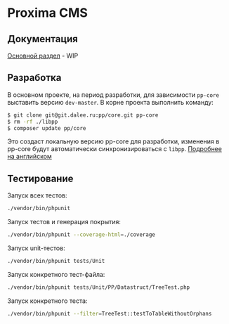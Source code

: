 # Proxima CMS

## Документация

[Основной раздел](docs/README.md) - WIP

## Разработка

В основном проекте, на период разработки, для зависимости `pp-core` выставить версию `dev-master`.
В корне проекта выполнить команду:

```bash
$ git clone git@git.dalee.ru:pp/core.git pp-core
$ rm -rf ./libpp
$ composer update pp/core
```

Это создаст локальную версию pp-core для разработки, изменения в pp-core будут автоматически синхронизироваться с `libpp`.
[Подробнее на английском](https://carlosbuenosvinos.com/working-at-the-same-time-in-a-project-and-its-dependencies-composer-and-path-type-repository/)

## Тестирование

Запуск всех тестов:

```bash
./vendor/bin/phpunit
```

Запуск тестов и генерация покрытия:

```bash
./vendor/bin/phpunit --coverage-html=./coverage
```

Запуск unit-тестов:

```bash
./vendor/bin/phpunit tests/Unit
```

Запуск конкретного тест-файла:

```bash
./vendor/bin/phpunit tests/Unit/PP/Datastruct/TreeTest.php
```

Запуск конкретного теста:

```bash
./vendor/bin/phpunit --filter=TreeTest::testToTableWithoutOrphans
```
